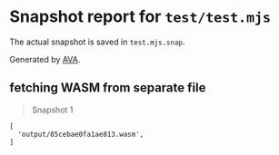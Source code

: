 # Snapshot report for `test/test.mjs`

The actual snapshot is saved in `test.mjs.snap`.

Generated by [AVA](https://avajs.dev).

## fetching WASM from separate file

> Snapshot 1

    [
      'output/85cebae0fa1ae813.wasm',
    ]
